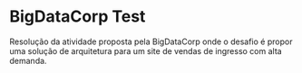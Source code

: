 # BigDataCorp Test
Resolução da atividade proposta pela BigDataCorp onde o desafio é propor uma solução de arquitetura para um site de vendas de ingresso com alta demanda.
